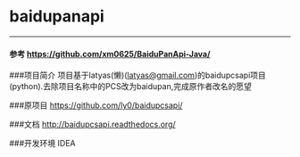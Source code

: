 # baidupanapi

-------------------

#### 参考 https://github.com/xm0625/BaiduPanApi-Java/


###项目简介
项目基于latyas(懒)(latyas@gmail.com)的baidupcsapi项目(python).去除项目名称中的PCS改为baidupan,完成原作者改名的愿望

###原项目
https://github.com/ly0/baidupcsapi/

###文档
http://baidupcsapi.readthedocs.org/

###开发环境
IDEA
